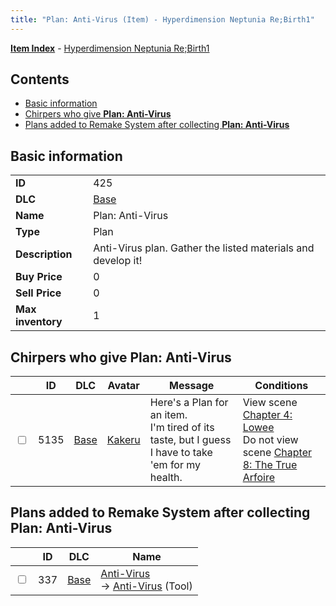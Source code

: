 ```yaml
---
title: "Plan: Anti-Virus (Item) - Hyperdimension Neptunia Re;Birth1"
---
```


[**Item Index**](/neptunia/rb1/item/index.html) - [Hyperdimension Neptunia Re;Birth1](/neptunia/rb1)

## Contents

- [Basic information](#basic-information)
- [Chirpers who give **Plan: Anti-Virus**](#chirpers-who-give-plan-anti-virus)
- [Plans added to Remake System after collecting **Plan: Anti-Virus**](#plans-added-to-remake-system-after-collecting-plan-anti-virus)

## Basic information

|   |   |
| -- | -- |
| **ID** | 425 |
| **DLC** | [Base](/neptunia/rb1/dlc/1-base.html) |
| **Name** | Plan: Anti-Virus |
| **Type** | Plan |
| **Description** | Anti-Virus plan. Gather the listed materials and develop it! |
| **Buy Price** | 0 |
| **Sell Price** | 0 |
| **Max inventory** | 1 |


## Chirpers who give **Plan: Anti-Virus**

|    | ID | DLC | Avatar | Message | Conditions |
| -- | -- | --- | ------ | ------- | ---------- |
| <input type="checkbox" id="rb1-chirper-event-1-5135" class="trackbox" /> | 5135 | [Base](/neptunia/rb1/dlc/1-base.html) | [Kakeru](/neptunia/rb1/undefined/1-236-kakeru.html) | Here's a Plan for an item.<br />I'm tired of its taste, but I guess I have to take 'em for my health. | View scene [Chapter 4: Lowee](/neptunia/rb1/scene/1-402-chapter-4-lowee.html)<br />Do not view scene [Chapter 8: The True Arfoire](/neptunia/rb1/scene/1-807-chapter-8-the-true-arfoire.html) |


## Plans added to Remake System after collecting **Plan: Anti-Virus**

|    | ID | DLC | Name |
| -- | -- | --- | ---- |
| <input type="checkbox" id="rb1-remake-1-337" class="trackbox" /> | 337 | [Base](/neptunia/rb1/dlc/1-base.html) | [Anti-Virus](/neptunia/rb1/remake/1-337-anti-virus.html)<br /> → [Anti-Virus](/neptunia/rb1/item/1-30-anti-virus.html) (Tool) |
